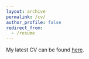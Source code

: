 ```yaml
---
layout: archive
permalink: /cv/
author_profile: false
redirect_from:
  - /resume
---
```


My latest CV can be found [here](files/stommes_cv_dec2020.pdf).
